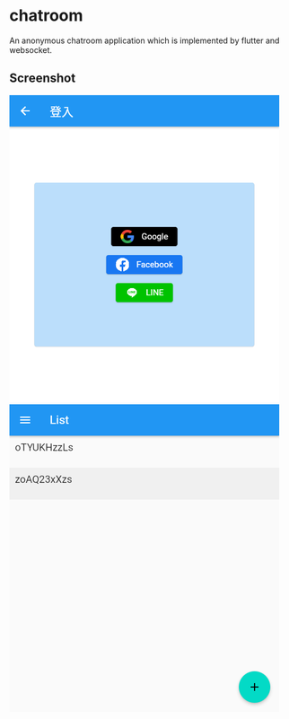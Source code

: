 # chatroom

An anonymous chatroom application which is implemented by flutter and websocket.

## Screenshot
![login](https://raw.githubusercontent.com/wei032499/websocket-chatroom/main/screenshot/login.png)
![chatlist](https://raw.githubusercontent.com/wei032499/websocket-chatroom/main/screenshot/chatlist.png)